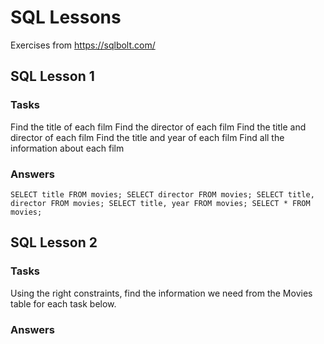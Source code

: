 # SQL Lessons

Exercises from https://sqlbolt.com/

## SQL Lesson 1

### Tasks

Find the title of each film
Find the director of each film
Find the title and director of each film
Find the title and year of each film
Find all the information about each film

### Answers

`
SELECT title FROM movies;
SELECT director FROM movies;
SELECT title, director FROM movies;
SELECT title, year FROM movies;
SELECT * FROM movies;
`
## SQL Lesson 2

### Tasks

Using the right constraints, find the information we need from the Movies table for each task below.

### Answers
